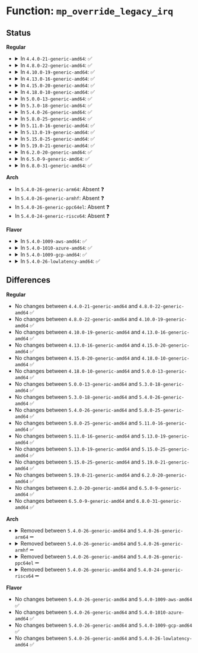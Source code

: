 # Function: <code>mp_override_legacy_irq</code>

## Status
<b>Regular</b>
<ul>
<li>
<details>
<summary>In <code>4.4.0-21-generic-amd64</code>: ✅</summary>

```c
void mp_override_legacy_irq(u8 bus_irq, u8 polarity, u8 trigger, u32 gsi)
```

```json
{
  "name": "mp_override_legacy_irq",
  "collision_type": "Unique Static",
  "inline_type": "No",
  "funcs": [
    {
      "addr": 18446744071595023331,
      "name": "mp_override_legacy_irq",
      "external": false,
      "loc": "arch/x86/kernel/acpi/boot.c:324",
      "file": "arch/x86/kernel/acpi/boot.c",
      "inline": "seen, unknown",
      "caller_inline": [],
      "caller_func": [
        "arch/x86/kernel/acpi/boot.c:acpi_sci_ioapic_setup",
        "arch/x86/kernel/acpi/boot.c:acpi_parse_int_src_ovr"
      ]
    }
  ],
  "symbols": [
    {
      "addr": 18446744071595023331,
      "name": "mp_override_legacy_irq",
      "section": ".init.text",
      "bind": "STB_LOCAL",
      "size": 237
    }
  ]
}
```
</details>
</li>
<li>
<details>
<summary>In <code>4.8.0-22-generic-amd64</code>: ✅</summary>

```c
void mp_override_legacy_irq(u8 bus_irq, u8 polarity, u8 trigger, u32 gsi)
```

```json
{
  "name": "mp_override_legacy_irq",
  "collision_type": "Unique Static",
  "inline_type": "No",
  "funcs": [
    {
      "addr": 18446744071595188318,
      "name": "mp_override_legacy_irq",
      "external": false,
      "loc": "arch/x86/kernel/acpi/boot.c:332",
      "file": "arch/x86/kernel/acpi/boot.c",
      "inline": "seen, unknown",
      "caller_inline": [],
      "caller_func": [
        "arch/x86/kernel/acpi/boot.c:acpi_parse_int_src_ovr",
        "arch/x86/kernel/acpi/boot.c:acpi_sci_ioapic_setup"
      ]
    }
  ],
  "symbols": [
    {
      "addr": 18446744071595188318,
      "name": "mp_override_legacy_irq",
      "section": ".init.text",
      "bind": "STB_LOCAL",
      "size": 238
    }
  ]
}
```
</details>
</li>
<li>
<details>
<summary>In <code>4.10.0-19-generic-amd64</code>: ✅</summary>

```c
void mp_override_legacy_irq(u8 bus_irq, u8 polarity, u8 trigger, u32 gsi)
```

```json
{
  "name": "mp_override_legacy_irq",
  "collision_type": "Unique Static",
  "inline_type": "No",
  "funcs": [
    {
      "addr": 18446744071595431524,
      "name": "mp_override_legacy_irq",
      "external": false,
      "loc": "arch/x86/kernel/acpi/boot.c:335",
      "file": "arch/x86/kernel/acpi/boot.c",
      "inline": "seen, unknown",
      "caller_inline": [],
      "caller_func": [
        "arch/x86/kernel/acpi/boot.c:acpi_parse_int_src_ovr",
        "arch/x86/kernel/acpi/boot.c:acpi_sci_ioapic_setup"
      ]
    }
  ],
  "symbols": [
    {
      "addr": 18446744071595431524,
      "name": "mp_override_legacy_irq",
      "section": ".init.text",
      "bind": "STB_LOCAL",
      "size": 238
    }
  ]
}
```
</details>
</li>
<li>
<details>
<summary>In <code>4.13.0-16-generic-amd64</code>: ✅</summary>

```c
void mp_override_legacy_irq(u8 bus_irq, u8 polarity, u8 trigger, u32 gsi)
```

```json
{
  "name": "mp_override_legacy_irq",
  "collision_type": "Unique Static",
  "inline_type": "No",
  "funcs": [
    {
      "addr": 18446744071596351719,
      "name": "mp_override_legacy_irq",
      "external": false,
      "loc": "arch/x86/kernel/acpi/boot.c:342",
      "file": "arch/x86/kernel/acpi/boot.c",
      "inline": "seen, unknown",
      "caller_inline": [],
      "caller_func": [
        "arch/x86/kernel/acpi/boot.c:acpi_parse_int_src_ovr",
        "arch/x86/kernel/acpi/boot.c:acpi_sci_ioapic_setup"
      ]
    }
  ],
  "symbols": [
    {
      "addr": 18446744071596351719,
      "name": "mp_override_legacy_irq",
      "section": ".init.text",
      "bind": "STB_LOCAL",
      "size": 268
    }
  ]
}
```
</details>
</li>
<li>
<details>
<summary>In <code>4.15.0-20-generic-amd64</code>: ✅</summary>

```c
void mp_override_legacy_irq(u8 bus_irq, u8 polarity, u8 trigger, u32 gsi)
```

```json
{
  "name": "mp_override_legacy_irq",
  "collision_type": "Unique Static",
  "inline_type": "No",
  "funcs": [
    {
      "addr": 18446744071602669982,
      "name": "mp_override_legacy_irq",
      "external": false,
      "loc": "arch/x86/kernel/acpi/boot.c:348",
      "file": "arch/x86/kernel/acpi/boot.c",
      "inline": "seen, unknown",
      "caller_inline": [],
      "caller_func": [
        "arch/x86/kernel/acpi/boot.c:acpi_parse_int_src_ovr",
        "arch/x86/kernel/acpi/boot.c:acpi_sci_ioapic_setup"
      ]
    }
  ],
  "symbols": [
    {
      "addr": 18446744071602669982,
      "name": "mp_override_legacy_irq",
      "section": ".init.text",
      "bind": "STB_LOCAL",
      "size": 126
    }
  ]
}
```
</details>
</li>
<li>
<details>
<summary>In <code>4.18.0-10-generic-amd64</code>: ✅</summary>

```c
void mp_override_legacy_irq(u8 bus_irq, u8 polarity, u8 trigger, u32 gsi)
```

```json
{
  "name": "mp_override_legacy_irq",
  "collision_type": "Unique Static",
  "inline_type": "No",
  "funcs": [
    {
      "addr": 18446744071602841829,
      "name": "mp_override_legacy_irq",
      "external": false,
      "loc": "arch/x86/kernel/acpi/boot.c:355",
      "file": "arch/x86/kernel/acpi/boot.c",
      "inline": "seen, unknown",
      "caller_inline": [],
      "caller_func": [
        "arch/x86/kernel/acpi/boot.c:acpi_parse_int_src_ovr",
        "arch/x86/kernel/acpi/boot.c:acpi_sci_ioapic_setup"
      ]
    }
  ],
  "symbols": [
    {
      "addr": 18446744071602841829,
      "name": "mp_override_legacy_irq",
      "section": ".init.text",
      "bind": "STB_LOCAL",
      "size": 126
    }
  ]
}
```
</details>
</li>
<li>
<details>
<summary>In <code>5.0.0-13-generic-amd64</code>: ✅</summary>

```c
void mp_override_legacy_irq(u8 bus_irq, u8 polarity, u8 trigger, u32 gsi)
```

```json
{
  "name": "mp_override_legacy_irq",
  "collision_type": "Unique Static",
  "inline_type": "No",
  "funcs": [
    {
      "addr": 18446744071604638001,
      "name": "mp_override_legacy_irq",
      "external": false,
      "loc": "arch/x86/kernel/acpi/boot.c:356",
      "file": "arch/x86/kernel/acpi/boot.c",
      "inline": "seen, unknown",
      "caller_inline": [],
      "caller_func": [
        "arch/x86/kernel/acpi/boot.c:acpi_parse_int_src_ovr",
        "arch/x86/kernel/acpi/boot.c:acpi_sci_ioapic_setup"
      ]
    }
  ],
  "symbols": [
    {
      "addr": 18446744071604638001,
      "name": "mp_override_legacy_irq",
      "section": ".init.text",
      "bind": "STB_LOCAL",
      "size": 126
    }
  ]
}
```
</details>
</li>
<li>
<details>
<summary>In <code>5.3.0-18-generic-amd64</code>: ✅</summary>

```c
void mp_override_legacy_irq(u8 bus_irq, u8 polarity, u8 trigger, u32 gsi)
```

```json
{
  "name": "mp_override_legacy_irq",
  "collision_type": "Unique Static",
  "inline_type": "No",
  "funcs": [
    {
      "addr": 18446744071604735506,
      "name": "mp_override_legacy_irq",
      "external": false,
      "loc": "arch/x86/kernel/acpi/boot.c:339",
      "file": "arch/x86/kernel/acpi/boot.c",
      "inline": "seen, unknown",
      "caller_inline": [],
      "caller_func": [
        "arch/x86/kernel/acpi/boot.c:acpi_parse_int_src_ovr",
        "arch/x86/kernel/acpi/boot.c:acpi_sci_ioapic_setup"
      ]
    }
  ],
  "symbols": [
    {
      "addr": 18446744071604735506,
      "name": "mp_override_legacy_irq",
      "section": ".init.text",
      "bind": "STB_LOCAL",
      "size": 123
    }
  ]
}
```
</details>
</li>
<li>
<details>
<summary>In <code>5.4.0-26-generic-amd64</code>: ✅</summary>

```c
void mp_override_legacy_irq(u8 bus_irq, u8 polarity, u8 trigger, u32 gsi)
```

```json
{
  "name": "mp_override_legacy_irq",
  "collision_type": "Unique Static",
  "inline_type": "No",
  "funcs": [
    {
      "addr": 18446744071604748895,
      "name": "mp_override_legacy_irq",
      "external": false,
      "loc": "arch/x86/kernel/acpi/boot.c:339",
      "file": "arch/x86/kernel/acpi/boot.c",
      "inline": "seen, unknown",
      "caller_inline": [],
      "caller_func": [
        "arch/x86/kernel/acpi/boot.c:acpi_parse_int_src_ovr",
        "arch/x86/kernel/acpi/boot.c:acpi_sci_ioapic_setup"
      ]
    }
  ],
  "symbols": [
    {
      "addr": 18446744071604748895,
      "name": "mp_override_legacy_irq",
      "section": ".init.text",
      "bind": "STB_LOCAL",
      "size": 123
    }
  ]
}
```
</details>
</li>
<li>
<details>
<summary>In <code>5.8.0-25-generic-amd64</code>: ✅</summary>

```c
void mp_override_legacy_irq(u8 bus_irq, u8 polarity, u8 trigger, u32 gsi)
```

```json
{
  "name": "mp_override_legacy_irq",
  "collision_type": "Unique Static",
  "inline_type": "No",
  "funcs": [
    {
      "addr": 18446744071609095745,
      "name": "mp_override_legacy_irq",
      "external": false,
      "loc": "arch/x86/kernel/acpi/boot.c:340",
      "file": "arch/x86/kernel/acpi/boot.c",
      "inline": "seen, unknown",
      "caller_inline": [],
      "caller_func": [
        "arch/x86/kernel/acpi/boot.c:acpi_parse_int_src_ovr",
        "arch/x86/kernel/acpi/boot.c:acpi_sci_ioapic_setup"
      ]
    }
  ],
  "symbols": [
    {
      "addr": 18446744071609095745,
      "name": "mp_override_legacy_irq",
      "section": ".init.text",
      "bind": "STB_LOCAL",
      "size": 125
    }
  ]
}
```
</details>
</li>
<li>
<details>
<summary>In <code>5.11.0-16-generic-amd64</code>: ✅</summary>

```c
void mp_override_legacy_irq(u8 bus_irq, u8 polarity, u8 trigger, u32 gsi)
```

```json
{
  "name": "mp_override_legacy_irq",
  "collision_type": "Unique Static",
  "inline_type": "No",
  "funcs": [
    {
      "addr": 18446744071612160918,
      "name": "mp_override_legacy_irq",
      "external": false,
      "loc": "arch/x86/kernel/acpi/boot.c:340",
      "file": "arch/x86/kernel/acpi/boot.c",
      "inline": "seen, unknown",
      "caller_inline": [],
      "caller_func": [
        "arch/x86/kernel/acpi/boot.c:acpi_parse_int_src_ovr",
        "arch/x86/kernel/acpi/boot.c:acpi_sci_ioapic_setup"
      ]
    }
  ],
  "symbols": [
    {
      "addr": 18446744071612160918,
      "name": "mp_override_legacy_irq",
      "section": ".init.text",
      "bind": "STB_LOCAL",
      "size": 125
    }
  ]
}
```
</details>
</li>
<li>
<details>
<summary>In <code>5.13.0-19-generic-amd64</code>: ✅</summary>

```c
void mp_override_legacy_irq(u8 bus_irq, u8 polarity, u8 trigger, u32 gsi)
```

```json
{
  "name": "mp_override_legacy_irq",
  "collision_type": "Unique Static",
  "inline_type": "No",
  "funcs": [
    {
      "addr": 18446744071614300863,
      "name": "mp_override_legacy_irq",
      "external": false,
      "loc": "arch/x86/kernel/acpi/boot.c:340",
      "file": "arch/x86/kernel/acpi/boot.c",
      "inline": "seen, unknown",
      "caller_inline": [],
      "caller_func": [
        "arch/x86/kernel/acpi/boot.c:acpi_parse_int_src_ovr",
        "arch/x86/kernel/acpi/boot.c:acpi_sci_ioapic_setup"
      ]
    }
  ],
  "symbols": [
    {
      "addr": 18446744071614300863,
      "name": "mp_override_legacy_irq",
      "section": ".init.text",
      "bind": "STB_LOCAL",
      "size": 123
    }
  ]
}
```
</details>
</li>
<li>
<details>
<summary>In <code>5.15.0-25-generic-amd64</code>: ✅</summary>

```c
void mp_override_legacy_irq(u8 bus_irq, u8 polarity, u8 trigger, u32 gsi)
```

```json
{
  "name": "mp_override_legacy_irq",
  "collision_type": "Unique Static",
  "inline_type": "No",
  "funcs": [
    {
      "addr": 18446744071615227414,
      "name": "mp_override_legacy_irq",
      "external": false,
      "loc": "arch/x86/kernel/acpi/boot.c:338",
      "file": "arch/x86/kernel/acpi/boot.c",
      "inline": "seen, unknown",
      "caller_inline": [],
      "caller_func": [
        "arch/x86/kernel/acpi/boot.c:acpi_parse_int_src_ovr",
        "arch/x86/kernel/acpi/boot.c:acpi_sci_ioapic_setup"
      ]
    }
  ],
  "symbols": [
    {
      "addr": 18446744071615227414,
      "name": "mp_override_legacy_irq",
      "section": ".init.text",
      "bind": "STB_LOCAL",
      "size": 198
    }
  ]
}
```
</details>
</li>
<li>
<details>
<summary>In <code>5.19.0-21-generic-amd64</code>: ✅</summary>

```c
void mp_override_legacy_irq(u8 bus_irq, u8 polarity, u8 trigger, u32 gsi)
```

```json
{
  "name": "mp_override_legacy_irq",
  "collision_type": "Unique Static",
  "inline_type": "No",
  "funcs": [
    {
      "addr": 18446744071617002106,
      "name": "mp_override_legacy_irq",
      "external": false,
      "loc": "arch/x86/kernel/acpi/boot.c:407",
      "file": "arch/x86/kernel/acpi/boot.c",
      "inline": "seen, unknown",
      "caller_inline": [],
      "caller_func": [
        "arch/x86/kernel/acpi/boot.c:acpi_parse_int_src_ovr",
        "arch/x86/kernel/acpi/boot.c:acpi_sci_ioapic_setup"
      ]
    }
  ],
  "symbols": [
    {
      "addr": 18446744071617002106,
      "name": "mp_override_legacy_irq",
      "section": ".init.text",
      "bind": "STB_LOCAL",
      "size": 212
    }
  ]
}
```
</details>
</li>
<li>
<details>
<summary>In <code>6.2.0-20-generic-amd64</code>: ✅</summary>

```c
void mp_override_legacy_irq(u8 bus_irq, u8 polarity, u8 trigger, u32 gsi)
```

```json
{
  "name": "mp_override_legacy_irq",
  "collision_type": "Unique Static",
  "inline_type": "No",
  "funcs": [
    {
      "addr": 18446744071627630144,
      "name": "mp_override_legacy_irq",
      "external": false,
      "loc": "arch/x86/kernel/acpi/boot.c:420",
      "file": "arch/x86/kernel/acpi/boot.c",
      "inline": "seen, unknown",
      "caller_inline": [],
      "caller_func": [
        "arch/x86/kernel/acpi/boot.c:acpi_parse_int_src_ovr",
        "arch/x86/kernel/acpi/boot.c:acpi_sci_ioapic_setup"
      ]
    }
  ],
  "symbols": [
    {
      "addr": 18446744071627630144,
      "name": "mp_override_legacy_irq",
      "section": ".init.text",
      "bind": "STB_LOCAL",
      "size": 243
    }
  ]
}
```
</details>
</li>
<li>
<details>
<summary>In <code>6.5.0-9-generic-amd64</code>: ✅</summary>

```c
void mp_override_legacy_irq(u8 bus_irq, u8 polarity, u8 trigger, u32 gsi)
```

```json
{
  "name": "mp_override_legacy_irq",
  "collision_type": "Unique Static",
  "inline_type": "No",
  "funcs": [
    {
      "addr": 18446744071619386240,
      "name": "mp_override_legacy_irq",
      "external": false,
      "loc": "arch/x86/kernel/acpi/boot.c:426",
      "file": "arch/x86/kernel/acpi/boot.c",
      "inline": "seen, unknown",
      "caller_inline": [],
      "caller_func": [
        "arch/x86/kernel/acpi/boot.c:acpi_parse_int_src_ovr",
        "arch/x86/kernel/acpi/boot.c:acpi_sci_ioapic_setup"
      ]
    }
  ],
  "symbols": [
    {
      "addr": 18446744071619386240,
      "name": "mp_override_legacy_irq",
      "section": ".init.text",
      "bind": "STB_LOCAL",
      "size": 243
    }
  ]
}
```
</details>
</li>
<li>
<details>
<summary>In <code>6.8.0-31-generic-amd64</code>: ✅</summary>

```c
void mp_override_legacy_irq(u8 bus_irq, u8 polarity, u8 trigger, u32 gsi)
```

```json
{
  "name": "mp_override_legacy_irq",
  "collision_type": "Unique Static",
  "inline_type": "No",
  "funcs": [
    {
      "addr": 18446744071621681952,
      "name": "mp_override_legacy_irq",
      "external": false,
      "loc": "arch/x86/kernel/acpi/boot.c:435",
      "file": "arch/x86/kernel/acpi/boot.c",
      "inline": "seen, unknown",
      "caller_inline": [],
      "caller_func": [
        "arch/x86/kernel/acpi/boot.c:acpi_parse_int_src_ovr",
        "arch/x86/kernel/acpi/boot.c:acpi_sci_ioapic_setup"
      ]
    }
  ],
  "symbols": [
    {
      "addr": 18446744071621681952,
      "name": "mp_override_legacy_irq",
      "section": ".init.text",
      "bind": "STB_LOCAL",
      "size": 243
    }
  ]
}
```
</details>
</li>
</ul>
<b>Arch</b>
<ul>
<li>
In <code>5.4.0-26-generic-arm64</code>: Absent ❓
</li>
<li>
In <code>5.4.0-26-generic-armhf</code>: Absent ❓
</li>
<li>
In <code>5.4.0-26-generic-ppc64el</code>: Absent ❓
</li>
<li>
In <code>5.4.0-24-generic-riscv64</code>: Absent ❓
</li>
</ul>
<b>Flavor</b>
<ul>
<li>
<details>
<summary>In <code>5.4.0-1009-aws-amd64</code>: ✅</summary>

```c
void mp_override_legacy_irq(u8 bus_irq, u8 polarity, u8 trigger, u32 gsi)
```

```json
{
  "name": "mp_override_legacy_irq",
  "collision_type": "Unique Static",
  "inline_type": "No",
  "funcs": [
    {
      "addr": 18446744071604675198,
      "name": "mp_override_legacy_irq",
      "external": false,
      "loc": "arch/x86/kernel/acpi/boot.c:339",
      "file": "arch/x86/kernel/acpi/boot.c",
      "inline": "seen, unknown",
      "caller_inline": [],
      "caller_func": [
        "arch/x86/kernel/acpi/boot.c:acpi_parse_int_src_ovr",
        "arch/x86/kernel/acpi/boot.c:acpi_sci_ioapic_setup"
      ]
    }
  ],
  "symbols": [
    {
      "addr": 18446744071604675198,
      "name": "mp_override_legacy_irq",
      "section": ".init.text",
      "bind": "STB_LOCAL",
      "size": 123
    }
  ]
}
```
</details>
</li>
<li>
<details>
<summary>In <code>5.4.0-1010-azure-amd64</code>: ✅</summary>

```c
void mp_override_legacy_irq(u8 bus_irq, u8 polarity, u8 trigger, u32 gsi)
```

```json
{
  "name": "mp_override_legacy_irq",
  "collision_type": "Unique Static",
  "inline_type": "No",
  "funcs": [
    {
      "addr": 18446744071604642752,
      "name": "mp_override_legacy_irq",
      "external": false,
      "loc": "arch/x86/kernel/acpi/boot.c:339",
      "file": "arch/x86/kernel/acpi/boot.c",
      "inline": "seen, unknown",
      "caller_inline": [],
      "caller_func": [
        "arch/x86/kernel/acpi/boot.c:acpi_parse_int_src_ovr",
        "arch/x86/kernel/acpi/boot.c:acpi_sci_ioapic_setup"
      ]
    }
  ],
  "symbols": [
    {
      "addr": 18446744071604642752,
      "name": "mp_override_legacy_irq",
      "section": ".init.text",
      "bind": "STB_LOCAL",
      "size": 123
    }
  ]
}
```
</details>
</li>
<li>
<details>
<summary>In <code>5.4.0-1009-gcp-amd64</code>: ✅</summary>

```c
void mp_override_legacy_irq(u8 bus_irq, u8 polarity, u8 trigger, u32 gsi)
```

```json
{
  "name": "mp_override_legacy_irq",
  "collision_type": "Unique Static",
  "inline_type": "No",
  "funcs": [
    {
      "addr": 18446744071604752763,
      "name": "mp_override_legacy_irq",
      "external": false,
      "loc": "arch/x86/kernel/acpi/boot.c:339",
      "file": "arch/x86/kernel/acpi/boot.c",
      "inline": "seen, unknown",
      "caller_inline": [],
      "caller_func": [
        "arch/x86/kernel/acpi/boot.c:acpi_parse_int_src_ovr",
        "arch/x86/kernel/acpi/boot.c:acpi_sci_ioapic_setup"
      ]
    }
  ],
  "symbols": [
    {
      "addr": 18446744071604752763,
      "name": "mp_override_legacy_irq",
      "section": ".init.text",
      "bind": "STB_LOCAL",
      "size": 123
    }
  ]
}
```
</details>
</li>
<li>
<details>
<summary>In <code>5.4.0-26-lowlatency-amd64</code>: ✅</summary>

```c
void mp_override_legacy_irq(u8 bus_irq, u8 polarity, u8 trigger, u32 gsi)
```

```json
{
  "name": "mp_override_legacy_irq",
  "collision_type": "Unique Static",
  "inline_type": "No",
  "funcs": [
    {
      "addr": 18446744071604752994,
      "name": "mp_override_legacy_irq",
      "external": false,
      "loc": "arch/x86/kernel/acpi/boot.c:339",
      "file": "arch/x86/kernel/acpi/boot.c",
      "inline": "seen, unknown",
      "caller_inline": [],
      "caller_func": [
        "arch/x86/kernel/acpi/boot.c:acpi_parse_int_src_ovr",
        "arch/x86/kernel/acpi/boot.c:acpi_sci_ioapic_setup"
      ]
    }
  ],
  "symbols": [
    {
      "addr": 18446744071604752994,
      "name": "mp_override_legacy_irq",
      "section": ".init.text",
      "bind": "STB_LOCAL",
      "size": 123
    }
  ]
}
```
</details>
</li>
</ul>

## Differences
<b>Regular</b>
<ul>
<li>
No changes between <code>4.4.0-21-generic-amd64</code> and <code>4.8.0-22-generic-amd64</code> ✅
</li>
<li>
No changes between <code>4.8.0-22-generic-amd64</code> and <code>4.10.0-19-generic-amd64</code> ✅
</li>
<li>
No changes between <code>4.10.0-19-generic-amd64</code> and <code>4.13.0-16-generic-amd64</code> ✅
</li>
<li>
No changes between <code>4.13.0-16-generic-amd64</code> and <code>4.15.0-20-generic-amd64</code> ✅
</li>
<li>
No changes between <code>4.15.0-20-generic-amd64</code> and <code>4.18.0-10-generic-amd64</code> ✅
</li>
<li>
No changes between <code>4.18.0-10-generic-amd64</code> and <code>5.0.0-13-generic-amd64</code> ✅
</li>
<li>
No changes between <code>5.0.0-13-generic-amd64</code> and <code>5.3.0-18-generic-amd64</code> ✅
</li>
<li>
No changes between <code>5.3.0-18-generic-amd64</code> and <code>5.4.0-26-generic-amd64</code> ✅
</li>
<li>
No changes between <code>5.4.0-26-generic-amd64</code> and <code>5.8.0-25-generic-amd64</code> ✅
</li>
<li>
No changes between <code>5.8.0-25-generic-amd64</code> and <code>5.11.0-16-generic-amd64</code> ✅
</li>
<li>
No changes between <code>5.11.0-16-generic-amd64</code> and <code>5.13.0-19-generic-amd64</code> ✅
</li>
<li>
No changes between <code>5.13.0-19-generic-amd64</code> and <code>5.15.0-25-generic-amd64</code> ✅
</li>
<li>
No changes between <code>5.15.0-25-generic-amd64</code> and <code>5.19.0-21-generic-amd64</code> ✅
</li>
<li>
No changes between <code>5.19.0-21-generic-amd64</code> and <code>6.2.0-20-generic-amd64</code> ✅
</li>
<li>
No changes between <code>6.2.0-20-generic-amd64</code> and <code>6.5.0-9-generic-amd64</code> ✅
</li>
<li>
No changes between <code>6.5.0-9-generic-amd64</code> and <code>6.8.0-31-generic-amd64</code> ✅
</li>
</ul>
<b>Arch</b>
<ul>
<li>
<details>
<summary>Removed between <code>5.4.0-26-generic-amd64</code> and <code>5.4.0-26-generic-arm64</code> ➖</summary>

```c
void mp_override_legacy_irq(u8 bus_irq, u8 polarity, u8 trigger, u32 gsi)
```
</details>
</li>
<li>
<details>
<summary>Removed between <code>5.4.0-26-generic-amd64</code> and <code>5.4.0-26-generic-armhf</code> ➖</summary>

```c
void mp_override_legacy_irq(u8 bus_irq, u8 polarity, u8 trigger, u32 gsi)
```
</details>
</li>
<li>
<details>
<summary>Removed between <code>5.4.0-26-generic-amd64</code> and <code>5.4.0-26-generic-ppc64el</code> ➖</summary>

```c
void mp_override_legacy_irq(u8 bus_irq, u8 polarity, u8 trigger, u32 gsi)
```
</details>
</li>
<li>
<details>
<summary>Removed between <code>5.4.0-26-generic-amd64</code> and <code>5.4.0-24-generic-riscv64</code> ➖</summary>

```c
void mp_override_legacy_irq(u8 bus_irq, u8 polarity, u8 trigger, u32 gsi)
```
</details>
</li>
</ul>
<b>Flavor</b>
<ul>
<li>
No changes between <code>5.4.0-26-generic-amd64</code> and <code>5.4.0-1009-aws-amd64</code> ✅
</li>
<li>
No changes between <code>5.4.0-26-generic-amd64</code> and <code>5.4.0-1010-azure-amd64</code> ✅
</li>
<li>
No changes between <code>5.4.0-26-generic-amd64</code> and <code>5.4.0-1009-gcp-amd64</code> ✅
</li>
<li>
No changes between <code>5.4.0-26-generic-amd64</code> and <code>5.4.0-26-lowlatency-amd64</code> ✅
</li>
</ul>
